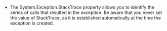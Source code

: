- The System.Exception.StackTrace property allows you to identify the series of calls that resulted in the exception. Be aware that you never set the value of StackTrace, as it is established automatically at the time the exception is created.